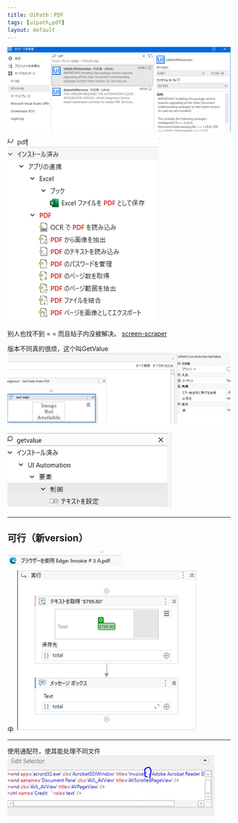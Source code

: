 ```yaml
---
title: UiPath：PDF
tags: [uipath,pdf]
layout: default
---
```



![alt text](/images/uipath-pdf-00.png)  

![alt text](/images/uipath-pdf-01.png)  

别人也找不到 = = 而且帖子内没被解决。
[screen-scraper](https://forum.uipath.com/t/how-can-i-install-or-locate-screen-scraper/304843)

版本不同真的很烦，这个叫GetValue
![alt text](/images/uipath-pdf-02.png)


![alt text](/images/uipath-pdf-03.png)


---

## 可行（新version）
![alt text](/images/uipath-pdf-04.png)  
中
![alt text](/images/uipath-pdf-05.png)


---
使用通配符，使其能处理不同文件
![alt text](/images/uipath-pdf-06.png)